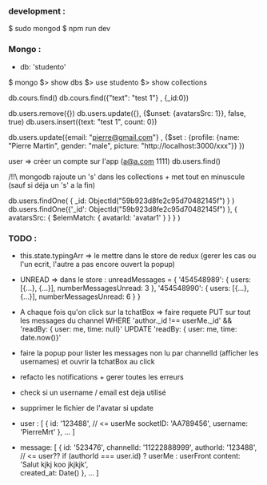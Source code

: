 ### development :
$ sudo mongod
$ npm run dev

### Mongo :
- db: 'studento'

$ mongo 
$> show dbs
$> use studento
$> show collections

db.cours.find()
db.cours.find({"text": "test 1"} , {_id:0}) 

db.users.remove({})
db.users.update({}, {$unset: {avatarsSrc: 1}}, false, true)
db.users.insert({text: "test 1", count: 0})

db.users.update({email: "pierre@gmail.com"} , {$set : {profile: {name: "Pierre Martin", gender: "male", picture: "http://localhost:3000/xxx"}} })  

user => créer un compte sur l'app (a@a.com 1111)
db.users.find()


/!!\ mongodb rajoute un 's' dans les collections + met tout en minuscule (sauf si déja un 's' a la fin)


db.users.findOne( { _id: ObjectId("59b923d8fe2c95d70482145f") } )
db.users.findOne({'_id': ObjectId("59b923d8fe2c95d70482145f") }, { avatarsSrc: { $elemMatch: { avatarId: 'avatar1' } } } )


### TODO :
- this.state.typingArr => le mettre dans le store de redux (gerer les cas ou l'un ecrit, l'autre a pas encore ouvert la popup)

- UNREAD => dans le store :
unreadMessages = {
	'454548989': {
	    users: [{...}, {...}],
		numberMessagesUnread: 3
	},
	'454548990': {
	    users: [{...}, {...}],
		numberMessagesUnread: 6
	}
}

- A chaque fois qu'on click sur la tchatBox => faire requete PUT sur tout les messages du channel    WHERE 'author._id !== userMe._id' && 'readBy: { user: me, time: null}'   UPDATE 'readBy: { user: me, time: date.now()}'
- faire la popup pour lister les messages non lu par channelId (afficher les usernames) et ouvrir la tchatBox au click



- refacto les notifications + gerer toutes les erreurs
- check si un username / email est deja utilisé
- supprimer le fichier de l'avatar si update


- user : [ {
    id: '123488',                   // <= userMe
    socketID: 'AA789456', 
    username: 'PierreMrt'
}, ... ]

- message: [ {
    id: '523476', 
    channelId: '11222888999', 
    authorId: '123488',             // <= user??     if (authorId === user.id) ? userMe : userFront
    content: 'Salut kjkj koo jkjkjk',              
    created_at: Date()
}, ... ]
